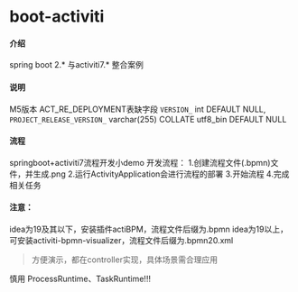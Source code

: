 # boot-activiti

#### 介绍
spring boot 2.* 与activiti7.* 整合案例

#### 说明
M5版本 ACT_RE_DEPLOYMENT表缺字段
`VERSION_` int DEFAULT NULL,
`PROJECT_RELEASE_VERSION_` varchar(255) COLLATE utf8_bin DEFAULT NULL

#### 流程
springboot+activiti7流程开发小demo
开发流程：
1.创建流程文件(.bpmn)文件，并生成.png
2.运行ActivityApplication会进行流程的部署
3.开始流程
4.完成相关任务

#### 注意：
idea为19及其以下，安装插件actiBPM，流程文件后缀为.bpmn
idea为19以上，可安装activiti-bpmn-visualizer，流程文件后缀为.bpmn20.xml

> 方便演示，都在controller实现，具体场景需合理应用

慎用 ProcessRuntime、TaskRuntime!!!
